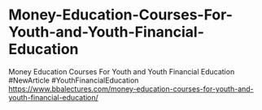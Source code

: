 # Money-Education-Courses-For-Youth-and-Youth-Financial-Education
Money Education Courses For Youth and Youth Financial Education  #NewArticle #YouthFinancialEducation  https://www.bbalectures.com/money-education-courses-for-youth-and-youth-financial-education/
